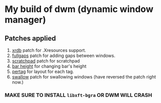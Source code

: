# My build of dwm (dynamic window manager)

## Patches applied
1. [xrdb](https://dwm.suckless.org/patches/xrdb/) patch for .Xresources support.
2. [fullgaps](https://dwm.suckless.org/patches/fullgaps/) patch for adding gaps between windows.
3. [scratchpad](https://dwm.suckless.org/patches/scratchpad/) patch for scratchpad
4. [bar height](https://dwm.suckless.org/patches/bar_height/) for changing bar's height
5. [pertag](https://dwm.suckless.org/patches/pertag/) for layout for each tag.
6. [swallow](https://dwm.suckless.org/patches/swallow/) patch for swallowing windows (have reversed the patch right now.)

### MAKE SURE TO INSTALL ``libxft-bgra`` OR DWM WILL CRASH
